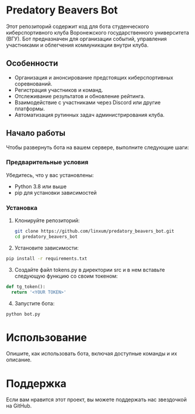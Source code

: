 # Predatory Beavers Bot

Этот репозиторий содержит код для бота студенческого киберспортивного клуба Воронежского государственного университета (ВГУ). Бот предназначен для организации событий, управления участниками и облегчения коммуникации внутри клуба.

## Особенности

* Организация и анонсирование предстоящих киберспортивных соревнований.
* Регистрация участников и команд.
* Отслеживание результатов и обновление рейтинга.
* Взаимодействие с участниками через Discord или другие платформы.
* Автоматизация рутинных задач администрирования клуба.

## Начало работы

Чтобы развернуть бота на вашем сервере, выполните следующие шаги:

### Предварительные условия

Убедитесь, что у вас установлены:

- Python 3.8 или выше
- pip для установки зависимостей

### Установка

1. Клонируйте репозиторий:
   ```bash
   git clone https://github.com/linxum/predatory_beavers_bot.git
   cd predatory_beavers_bot
   ```
2. Установите зависимости:
  ```bash
  pip install -r requirements.txt
  ```
3. Создайте файл tokens.py в директории src и в нем вставьте следующую функцию со своим токеном:
  ```python
  def tg_token():
    return '<YOUR TOKEN>'
   ```
4. Запустите бота:
  ```bash
  python bot.py
  ```
# Использование
Опишите, как использовать бота, включая доступные команды и их описание.

# Поддержка
Если вам нравится этот проект, вы можете поддержать нас звездочкой на GitHub.
